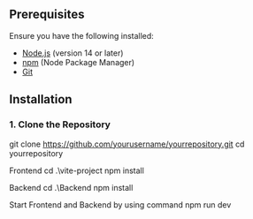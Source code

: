 
## Prerequisites

Ensure you have the following installed:

- [Node.js](https://nodejs.org/) (version 14 or later)
- [npm](https://www.npmjs.com/) (Node Package Manager)
- [Git](https://git-scm.com/)

## Installation

### 1. Clone the Repository


git clone https://github.com/yourusername/yourrepository.git
cd yourrepository



Frontend
cd .\vite-project
npm install



Backend 
cd .\Backend
npm install

Start Frontend and Backend by using command
npm run dev




